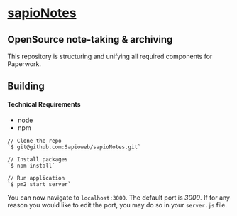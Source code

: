[sapioNotes](https://notes.sapioweb.com/)
=========

## OpenSource note-taking & archiving

This repository is structuring and unifying all required components for Paperwork.

## Building
#### Technical Requirements
- node
- npm

```
// Clone the repo
`$ git@github.com:Sapioweb/sapioNotes.git`

// Install packages
`$ npm install`

// Run application
`$ pm2 start server`
```

You can now navigate to `localhost:3000`. The default port is *3000*. If for any reason you would like to edit the port, you may do so in your `server.js` file.

